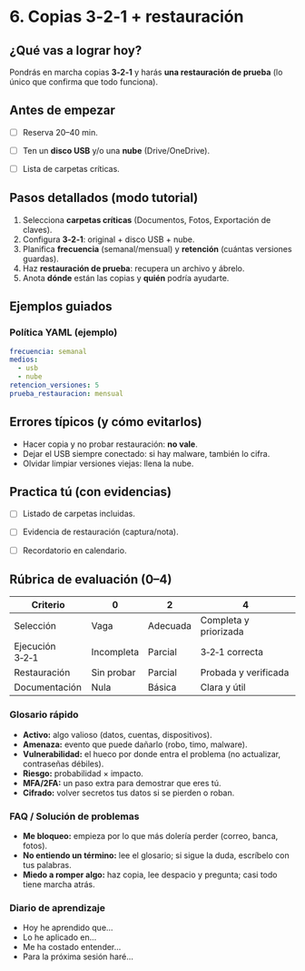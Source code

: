 # 6. Copias 3‑2‑1 + restauración

## ¿Qué vas a lograr hoy?

Pondrás en marcha copias **3‑2‑1** y harás **una restauración de prueba** (lo único que confirma que todo funciona).

## Antes de empezar

- [ ] Reserva 20–40 min.
- [ ] Ten un **disco USB** y/o una **nube** (Drive/OneDrive).
- [ ] Lista de carpetas críticas.


## Pasos detallados (modo tutorial)

1. Selecciona **carpetas críticas** (Documentos, Fotos, Exportación de claves).
2. Configura **3‑2‑1**: original + disco USB + nube.
3. Planifica **frecuencia** (semanal/mensual) y **retención** (cuántas versiones guardas).
4. Haz **restauración de prueba**: recupera un archivo y ábrelo.
5. Anota **dónde** están las copias y **quién** podría ayudarte.


## Ejemplos guiados


### Política YAML (ejemplo)


```yaml
frecuencia: semanal
medios:
  - usb
  - nube
retencion_versiones: 5
prueba_restauracion: mensual
```


## Errores típicos (y cómo evitarlos)

- Hacer copia y no probar restauración: **no vale**.
- Dejar el USB siempre conectado: si hay malware, también lo cifra.
- Olvidar limpiar versiones viejas: llena la nube.


## Practica tú (con evidencias)

- [ ] Listado de carpetas incluidas.
- [ ] Evidencia de restauración (captura/nota).
- [ ] Recordatorio en calendario.


## Rúbrica de evaluación (0–4)

| Criterio | 0 | 2 | 4 |
| --- | --- | --- | --- |
| Selección | Vaga | Adecuada | Completa y priorizada |
| Ejecución 3‑2‑1 | Incompleta | Parcial | 3‑2‑1 correcta |
| Restauración | Sin probar | Parcial | Probada y verificada |
| Documentación | Nula | Básica | Clara y útil |


### Glosario rápido

- **Activo:** algo valioso (datos, cuentas, dispositivos).
- **Amenaza:** evento que puede dañarlo (robo, timo, malware).
- **Vulnerabilidad:** el hueco por donde entra el problema (no actualizar, contraseñas débiles).
- **Riesgo:** probabilidad × impacto.
- **MFA/2FA:** un paso extra para demostrar que eres tú.
- **Cifrado:** volver secretos tus datos si se pierden o roban.

### FAQ / Solución de problemas

- **Me bloqueo:** empieza por lo que más dolería perder (correo, banca, fotos).
- **No entiendo un término:** lee el glosario; si sigue la duda, escríbelo con tus palabras.
- **Miedo a romper algo:** haz copia, lee despacio y pregunta; casi todo tiene marcha atrás.

### Diario de aprendizaje

- Hoy he aprendido que…
- Lo he aplicado en…
- Me ha costado entender…
- Para la próxima sesión haré…
